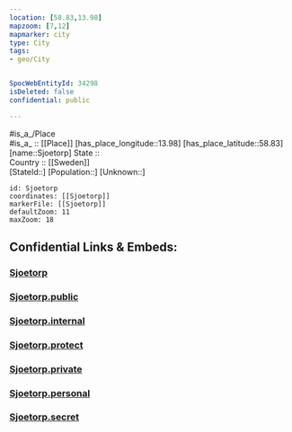 ```yaml
---
location: [58.83,13.98] 
mapzoom: [7,12] 
mapmarker: city 
type: City
tags:
- geo/City


SpocWebEntityId: 34298
isDeleted: false
confidential: public

---
```

#is_a_/Place  
#is_a_ :: [[Place]] 
[has_place_longitude::13.98] 
[has_place_latitude::58.83] 
[name::Sjoetorp] 
State ::  
Country :: [[Sweden]]  
[StateId::] 
[Population::] 
[Unknown::] 


```leaflet
id: Sjoetorp
coordinates: [[Sjoetorp]] 
markerFile: [[Sjoetorp]] 
defaultZoom: 11 
maxZoom: 18
```


## Confidential Links & Embeds: 

### [Sjoetorp](/_Standards/Earth/Continent/Europe/Europe~North/Sweden/Provinces~Sweden/Västra_Götaland/City/Sjoetorp.md) 

### [Sjoetorp.public](/_public/Earth/Continent/Europe/Europe~North/Sweden/Provinces~Sweden/Västra_Götaland/City/Sjoetorp.public.md) 

### [Sjoetorp.internal](/_internal/Earth/Continent/Europe/Europe~North/Sweden/Provinces~Sweden/Västra_Götaland/City/Sjoetorp.internal.md) 

### [Sjoetorp.protect](/_protect/Earth/Continent/Europe/Europe~North/Sweden/Provinces~Sweden/Västra_Götaland/City/Sjoetorp.protect.md) 

### [Sjoetorp.private](/_private/Earth/Continent/Europe/Europe~North/Sweden/Provinces~Sweden/Västra_Götaland/City/Sjoetorp.private.md) 

### [Sjoetorp.personal](/_personal/Earth/Continent/Europe/Europe~North/Sweden/Provinces~Sweden/Västra_Götaland/City/Sjoetorp.personal.md) 

### [Sjoetorp.secret](/_secret/Earth/Continent/Europe/Europe~North/Sweden/Provinces~Sweden/Västra_Götaland/City/Sjoetorp.secret.md)

